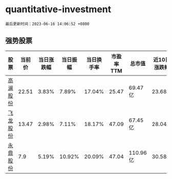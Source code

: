 # quantitative-investment

`最后更新时间：2023-06-16 14:06:52 +0800`

## 强势股票

|股票|当前价|当日涨跌幅|当日振幅|当日换手率|市盈率TTM|总市值|近10日涨跌幅|
|----|----|----|----|----|----|----|----|
|[高澜股份](https://xueqiu.com/S/SZ300499)|22.51|3.83%|7.89%|17.04%|25.47|69.47亿|23.68%|
|[飞龙股份](https://xueqiu.com/S/SZ002536)|13.47|2.98%|7.11%|18.17%|47.09|67.45亿|28.04%|
|[永鼎股份](https://xueqiu.com/S/SH600105)|7.9|5.19%|10.92%|20.09%|47.04|110.96亿|30.58%|
